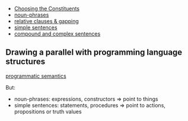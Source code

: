 - [Choosing the Constituents]()
- [noun-phrases]()
- [relative clauses & gapping]()
- [simple sentences]()
- [compound and complex sentences]()


## Drawing a parallel with programming language structures

[programmatic semantics](../../attachments/programmatic-semantics.pdf)
[](../../attachments/a-survey-of-naturalistic-programming-techniques.pdf)

But:
- noun-phrases: expressions, constructors => point to things
- simple sentences: statements, procedures => point to actions, propositions or truth values

